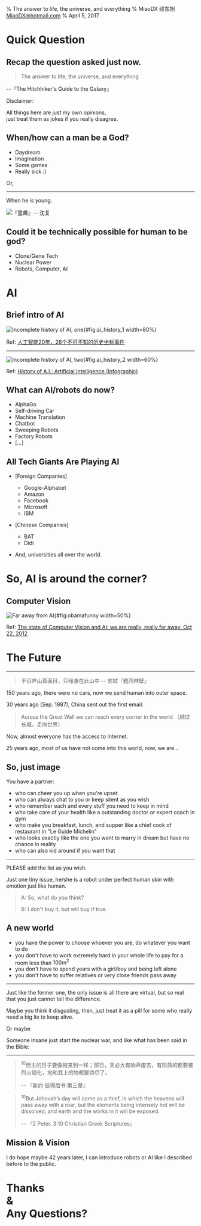 ﻿% The answer to life, the universe, and everything
% MiaoDX 缪东旭 MiaoDX@hotmail.com
% April 5, 2017

# Quick Question

## Recap the question asked just now.

>The answer to life, the universe, and everything
>
--『The Hitchhiker's Guide to the Galaxy』

Disclaimer: 

All things here are just my own opinions, <br>just treat them as jokes if you really disagree.

## When/how can a man be a God?

* Daydream
* Imagination
* Some games
* Really sick :)

Or, 

---

When he is young.

![『童趣』-- 沈复](pics/child.jpg)

## Could it be technically possible for human to be god?

* Clone/Gene Tech
* Nuclear Power
* Robots, Computer, AI


# AI

## Brief intro of AI

![Incomplete history of AI, one](pics/ai_history_1.jpg){#fig:ai_history_1 width=80%}

Ref: [人工智能20年，26个不可不知的历史坐标事件](http://iyiou.baijia.baidu.com/article/687979)

---

![Incomplete history of AI, two](pics/ai_history_2.jpg){#fig:ai_history_2 width=60%}

Ref: [History of A.I.: Artificial Intelligence (Infographic)](http://www.livescience.com/47544-history-of-a-i-artificial-intelligence-infographic.html)

## What can AI/robots do now?

* AlphaGo
* Self-driving Car
* Machine Translation
* Chatbot
* Sweeping Robots
* Factory Robots
* [...]

## All Tech Giants Are Playing AI

* [Foreign Companies]
    - Google-Alphabet
    - Amazon
    - Facebook
    - Microsoft
    - IBM

* [Chinese Companies]
    - BAT
    - Didi

* And, universities all over the world.

# So, AI is around the corner?

## Computer Vision

![Far away from AI](pics/obamafunny.jpg){#fig:obamafunny width=50%}

Ref: [The state of Computer Vision and AI: we are really, really far away. Oct 22, 2012](https://karpathy.github.io/2012/10/22/state-of-computer-vision/)


# The Future

---

>不识庐山真面目，只缘身在此山中
> -- 苏轼『题西林壁』

150 years ago, there were no cars, now we send human into outer space.

30 years ago (Sep. 1987), China sent out the first email:

>Across the Great Wall we can reach every corner in the world
>（越过长城，走向世界）

Now, almost everyone has the access to Internet.

25 years ago, most of us have not come into this world, now, we are... 

## So, just image

You have a partner:

* who can cheer you up when you're upset
* who can always chat to you or keep silent as you wish
* who remember each and every stuff you need to keep in mind
* who take care of your health like a outstanding doctor or expert coach in gym
* who make you breakfast, lunch, and supper like a chief cook of restaurant in "Le Guide Michelin"
* who looks exactly like the one you want to marry in dream but have no chance in reality
* who can also kid around if you want that

---

PLEASE add the list as you wish.

Just one tiny issue, he/she is a robot under perfect human skin with emotion just like human.

>A: So, what do you think?
>
>B: I don't buy it, but will buy if true.


## A new world

* you have the power to choose whoever you are, do whatever you want to do
* you don't have to work extremely hard in your whole life to pay for a room less than $100m^2$
* you don't have to spend years with a girl/boy and being left alone
* you don't have to suffer relatives or very close friends pass away

---

Just like the former one, the only issue is all there are virtual, but so real that you just cannot tell the difference.

Maybe you think it disgusting, then, just treat it as a pill for some who really need a big lie to keep alive.


Or maybe

Someone insane just start the nuclear war, and like what has been said in the Bible:

---

>${}^{10}$但主的日子要像贼来到一样；那日，天必大有响声废去，有形质的都要被烈火销化，地和其上的物都要烧尽了。
>
> -- 『新约·彼得后书·第三章』


>${}^{10}$But Jehovah’s day will come as a thief, in which the heavens will pass away with a roar, but the elements being intensely hot will be dissolved, and earth and the works in it will be exposed.
>
> -- 『2 Peter. 3:10 Christian Greek Scriptures』

## Mission & Vision

I do hope maybe 42 years later, I can introduce robots or AI like I described before to the public.


# Thanks <br>&<br> Any Questions?